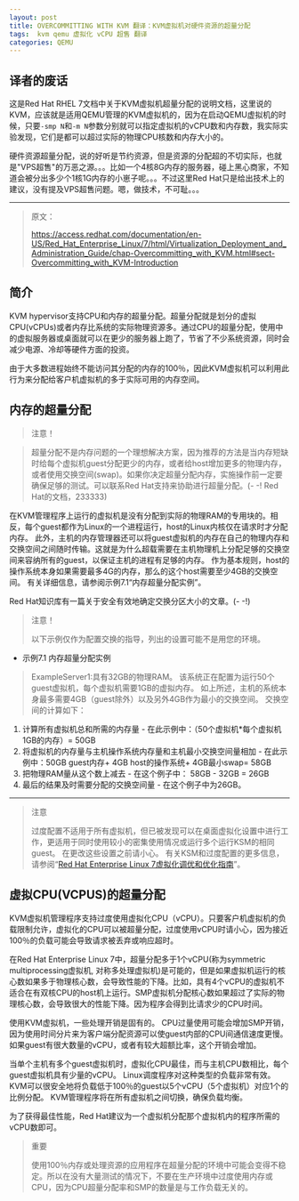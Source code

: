 ```yaml
---
layout: post
title: OVERCOMMITTING WITH KVM 翻译：KVM虚拟机对硬件资源的超量分配
tags:  kvm qemu 虚拟化 vCPU 超售 翻译
categories: QEMU
---
```


## 译者的废话

这是Red Hat RHEL 7文档中关于KVM虚拟机超量分配的说明文档，这里说的KVM，应该就是适用QEMU管理的KVM虚拟机的，因为在启动QEMU虚拟机的时候，只要`-smp N`和`-m N`参数分别就可以指定虚拟机的vCPU数和内存数，我实际实验发现，它们是都可以超过实际的物理CPU核数和内存大小的。

硬件资源超量分配，说的好听是节约资源，但是资源的分配超的不切实际，也就是"VPS超售"的万恶之源。。。比如一个4核8G内存的服务器，碰上黑心商家，不知道会被分出多少个1核1G内存的小崽子呢。。。不过这里Red Hat只是给出技术上的建议，没有提及VPS超售问题。嗯，做技术，不可耻。。。

___

> 原文：
> 
> https://access.redhat.com/documentation/en-US/Red_Hat_Enterprise_Linux/7/html/Virtualization_Deployment_and_Administration_Guide/chap-Overcommitting_with_KVM.html#sect-Overcommitting_with_KVM-Introduction



## 简介

KVM hypervisor支持CPU和内存的超量分配。超量分配就是划分的虚拟CPU(vCPUs)或者内存比系统的实际物理资源多。通过CPU的超量分配，使用中的虚拟服务器或桌面就可以在更少的服务器上跑了，节省了不少系统资源，同时会减少电源、冷却等硬件方面的投资。

由于大多数进程始终不能访问其分配的内存的100％，因此KVM虚拟机可以利用此行为来分配给客户机虚拟机的多于实际可用的内存空间。

## 内存的超量分配

> 注意！
<!--more-->
>
> 超量分配不是内存问题的一个理想解决方案，因为推荐的方法是当内存短缺时给每个虚拟机guest分配更少的内存，或者给host增加更多的物理内存，或者使用交换空间(swap)。如果你决定超量分配内存，实施操作前一定要确保足够的测试。可以联系Red Hat支持来协助进行超量分配。(- -! Red Hat的文档，233333)

在KVM管理程序上运行的虚拟机是没有分配到实际的物理RAM的专用块的。相反，每个guest都作为Linux的一个进程运行，host的Linux内核仅在请求时才分配内存。 此外，主机的内存管理器还可以将guest虚拟机的内存在自己的物理内存和交换空间之间随时传输。这就是为什么超载需要在主机物理机上分配足够的交换空间来容纳所有的guest，以保证主机的进程有足够的内存。 作为基本规则，host的操作系统本身如果需要最多4G的内存，那么的这个host需要至少4GB的交换空间。 有关详细信息，请参阅示例7.1“内存超量分配实例”。

Red Hat知识库有一篇关于安全有效地确定交换分区大小的文章。(- -!)

> 注意！
>
> 以下示例仅作为配置交换的指导，列出的设置可能不是用您的环境。



* 示例7.1 内存超量分配实例

> ExampleServer1:具有32GB的物理RAM。 该系统正在配置为运行50个guest虚拟机，每个虚拟机需要1GB的虚拟内存。 如上所述，主机的系统本身最多需要4GB（guest除外）以及另外4GB作为最小的交换空间。
交换空间的计算如下：
1. 计算所有虚拟机总和所需的内存量 - 在此示例中：（50个虚拟机*每个虚拟机1GB的内存）= 50GB
2. 将虚拟机的内存量与主机操作系统内存量和主机最小交换空间量相加 - 在此示例中：50GB guest内存+ 4GB host的操作系统+ 4GB最小swap= 58GB
3. 把物理RAM量从这个数上减去 - 在这个例子中： 58GB - 32GB = 26GB
4. 最后的结果及时需要分配的交换空间量 - 在这个例子中为26GB。

---

> 注意
>
> 过度配置不适用于所有虚拟机，但已被发现可以在桌面虚拟化设置中进行工作，更适用于同时使用较小的密集使用情况或运行多个运行KSM的相同guest。 在更改这些设置之前请小心。
有关KSM和过度配置的更多信息，请参阅“[Red Hat Enterprise Linux 7虚拟化调优和优化指南](https://access.redhat.com/documentation/en-US/Red_Hat_Enterprise_Linux/7/html/Virtualization_Tuning_and_Optimization_Guide/chap-KSM.html)”。



## 虚拟CPU(VCPUS)的超量分配

KVM虚拟机管理程序支持过度使用虚拟化CPU（vCPU）。只要客户机虚拟机的负载限制允许，虚拟化的CPU可以被超量分配，过度使用vCPU时请小心，因为接近100％的负载可能会导致请求被丢弃或响应超时。

在Red Hat Enterprise Linux 7中，超量分配多于1个vCPU(称为symmetric multiprocessing虚拟机, 对称多处理虚拟机)是可能的，但是如果虚拟机运行的核心数如果多于物理核心数，会导致性能的下降。比如，具有4个vCPU的虚拟机不适合在有双核CPU的host机上运行。SMP虚拟机分配核心数如果超过了实际的物理核心数，会导致很大的性能下降。因为程序会得到比请求少的CPU时间。

使用KVM虚拟机，一些处理开销是固有的。 CPU过量使用可能会增加SMP开销，因为使用时间分片来为客户端分配资源可以使guest内部的CPU间通信速度更慢。如果guest有很大数量的vCPU，或者有较大超额比率，这个开销会增加。

当单个主机有多个guest虚拟机时，虚拟化CPU最佳，而与主机CPU数相比，每个guest虚拟机具有少量的vCPU。 Linux调度程序对这种类型的负载非常有效。 KVM可以很安全地将负载低于100％的guest以5个vCPU（5个虚拟机）对应1个的比例分配。 KVM管理程序将在所有虚拟机之间切换，确保负载均衡。

为了获得最佳性能，Red Hat建议为一个虚拟机分配那个虚拟机内的程序所需的vCPU数即可。

> 重要
> 
> 使用100％内存或处理资源的应用程序在超量分配的环境中可能会变得不稳定。所以在没有大量测试的情况下，不要在生产环境中过度使用内存或CPU，因为CPU超量分配率和SMP的数量是与工作负载无关的。


